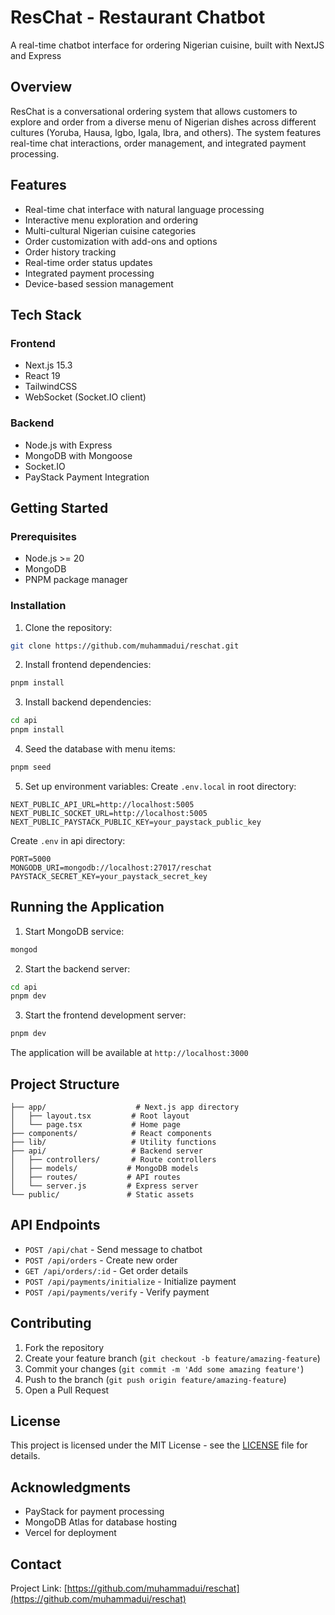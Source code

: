 # ResChat - Restaurant Chatbot

A real-time chatbot interface for ordering Nigerian cuisine, built with NextJS and Express

## Overview

ResChat is a conversational ordering system that allows customers to explore and order from a diverse menu of Nigerian dishes across different cultures (Yoruba, Hausa, Igbo, Igala, Ibra, and others). The system features real-time chat interactions, order management, and integrated payment processing.

## Features

- Real-time chat interface with natural language processing
- Interactive menu exploration and ordering
- Multi-cultural Nigerian cuisine categories
- Order customization with add-ons and options
- Order history tracking
- Real-time order status updates
- Integrated payment processing
- Device-based session management

## Tech Stack

### Frontend

- Next.js 15.3
- React 19
- TailwindCSS
- WebSocket (Socket.IO client)

### Backend

- Node.js with Express
- MongoDB with Mongoose
- Socket.IO
- PayStack Payment Integration

## Getting Started

### Prerequisites

- Node.js >= 20
- MongoDB
- PNPM package manager

### Installation

1. Clone the repository:

```bash
git clone https://github.com/muhammadui/reschat.git
```

2. Install frontend dependencies:

```bash
pnpm install
```

3. Install backend dependencies:

```bash
cd api
pnpm install
```

4. Seed the database with menu items:

```bash
pnpm seed
```

5. Set up environment variables:
   Create `.env.local` in root directory:

```env
NEXT_PUBLIC_API_URL=http://localhost:5005
NEXT_PUBLIC_SOCKET_URL=http://localhost:5005
NEXT_PUBLIC_PAYSTACK_PUBLIC_KEY=your_paystack_public_key
```

Create `.env` in api directory:

```env
PORT=5000
MONGODB_URI=mongodb://localhost:27017/reschat
PAYSTACK_SECRET_KEY=your_paystack_secret_key
```

## Running the Application

1. Start MongoDB service:

```bash
mongod
```

2. Start the backend server:

```bash
cd api
pnpm dev
```

3. Start the frontend development server:

```bash
pnpm dev
```

The application will be available at `http://localhost:3000`

## Project Structure

```
├── app/                    # Next.js app directory
│   ├── layout.tsx         # Root layout
│   └── page.tsx           # Home page
├── components/            # React components
├── lib/                   # Utility functions
├── api/                   # Backend server
│   ├── controllers/       # Route controllers
│   ├── models/           # MongoDB models
│   ├── routes/           # API routes
│   └── server.js         # Express server
└── public/               # Static assets
```

## API Endpoints

- `POST /api/chat` - Send message to chatbot
- `POST /api/orders` - Create new order
- `GET /api/orders/:id` - Get order details
- `POST /api/payments/initialize` - Initialize payment
- `POST /api/payments/verify` - Verify payment

## Contributing

1. Fork the repository
2. Create your feature branch (`git checkout -b feature/amazing-feature`)
3. Commit your changes (`git commit -m 'Add some amazing feature'`)
4. Push to the branch (`git push origin feature/amazing-feature`)
5. Open a Pull Request

## License

This project is licensed under the MIT License - see the [LICENSE](LICENSE) file for details.

## Acknowledgments

- PayStack for payment processing
- MongoDB Atlas for database hosting
- Vercel for deployment

## Contact

Project Link: [https://github.com/muhammadui/reschat](https://github.com/muhammadui/reschat)
